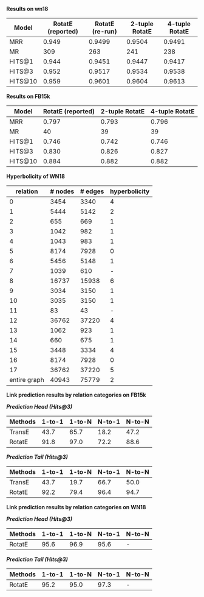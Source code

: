 **Results on wn18**

| Model | RotatE (reported) | RotatE (re-run) | 2-tuple RotatE | 4-tuple RotatE |
|-------------|-------------|-------------|-------------|-------------|
| MRR | 0.949 | 0.9499 | 0.9504 | 0.9491
| MR | 309 | 263 | 241 | 238
| HITS@1 | 0.944 | 0.9451 | 0.9447 | 0.9417
| HITS@3 | 0.952 | 0.9517 | 0.9534 | 0.9538
| HITS@10 | 0.959 | 0.9601 | 0.9604 | 0.9613


**Results on FB15k**

| Model | RotatE (reported) | 2-tuple RotatE | 4-tuple RotatE |
|-------------|-------------|-------------|-------------|
| MRR | 0.797 | 0.793 | 0.796
| MR | 40 | 39 | 39
| HITS@1 | 0.746 | 0.742 | 0.746
| HITS@3 | 0.830 | 0.826 | 0.827
| HITS@10 | 0.884 | 0.882 | 0.882



**Hyperbolicity of WN18**

| relation | # nodes | # edges | hyperbolicity |
|-------------|-------------|-------------|-------------|
|  0  |   3454  |   3340  | 4  |
|  1  |   5444  |   5142  | 2  |
|  2  |    655  |    669  | 1  |
|  3  |   1042  |    982  | 1  |
|  4  |   1043  |    983  | 1  |
|  5  |   8174  |   7928  | 0  |
|  6  |   5456  |   5148  | 1  |
|  7  |   1039  |    610  | -  |
|  8  |  16737  |  15938  | 6  |
|  9  |   3034  |   3150  | 1  |
|  10  |   3035  |   3150  | 1  |
|  11  |     83  |     43  | -  |
|  12  |  36762  |  37220  | 4  |
|  13  |   1062  |    923  | 1  |
|  14  |    660  |    675  | 1  |
|  15  |   3448  |   3334  | 4  |
|  16  |   8174  |   7928  | 0  |
|  17  |  36762  |  37220  | 5  |
| entire graph | 40943 | 75779| 2 |




**Link prediction results by relation categories on FB15k**

***Prediction Head (Hits@3)***

| Methods | 1-to-1 | 1-to-N | N-to-1 | N-to-N |
|-------------|-------------|-------------|-------------|-------------|
| TransE | 43.7 | 65.7 | 18.2 | 47.2 |
|  RotatE | 91.8 | 97.0 | 72.2 | 88.6 |
 
 ***Prediction Tail (Hits@3)***
 
| Methods | 1-to-1 | 1-to-N | N-to-1 | N-to-N |
|-------------|-------------|-------------|-------------|-------------|
| TransE | 43.7 | 19.7 | 66.7 | 50.0 | 
| RotatE | 92.2 | 79.4 | 96.4 | 94.7 |
 
 
 **Link prediction results by relation categories on WN18**
 
***Prediction Head (Hits@3)***

| Methods | 1-to-1 | 1-to-N | N-to-1 | N-to-N |
|-------------|-------------|-------------|-------------|-------------|
| RotatE | 95.6 | 96.9 | 95.6 | - | 

 ***Prediction Tail (Hits@3)***
 
| Methods | 1-to-1 | 1-to-N | N-to-1 | N-to-N |
|-------------|-------------|-------------|-------------|-------------|
| RotatE | 95.2 | 95.0 | 97.3 | - |
 
 